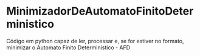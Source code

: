 # MinimizadorDeAutomatoFinitoDeterministico
Código em python capaz de ler, processar e, se for estiver no formato, minimizar o Automato Finito Determinístico - AFD
